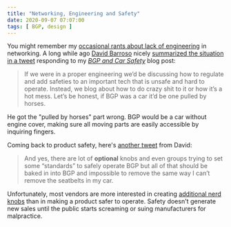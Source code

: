 ```yaml
---
title: "Networking, Engineering and Safety"
date: 2020-09-07 07:07:00
tags: [ BGP, design ]
---
```

You might remember my [occasional rants about lack of engineering](https://blog.ipspace.net/2018/12/bifurcation-of-knowledge.html) in networking. A long while ago [David Barroso](https://www.ipspace.net/Author:David_Barroso) nicely [summarized the situation in a tweet](https://twitter.com/dbarrosop/status/1204306828500312064) responding to my _[BGP and Car Safety](https://blog.ipspace.net/2019/12/bgp-and-car-safety.html)_ blog post:

> If we were in a proper engineering we’d be discussing how to regulate and add safeties to an important tech that is unsafe and hard to operate. Instead, we blog about how to do crazy shit to it or how it’s a hot mess. Let’s be honest, if BGP was a car it’d be one pulled by horses.
<!--more-->
He got the "pulled by horses" part wrong. BGP would be a car without engine cover, making sure all moving parts are easily accessible by inquiring fingers.

Coming back to product safety, here's [another tweet](https://twitter.com/dbarrosop/status/1204307534296821762) from David:

> And yes, there are lot of **optional** knobs and even groups trying to set some “standards” to safely operate BGP but all of that should be baked in into BGP and impossible to remove the same way I can’t remove the seatbelts in my car.

Unfortunately, most vendors are more interested in creating [additional nerd knobs](https://blog.ipspace.net/2015/08/musing-on-nerd-knobs.html) than in making a product safer to operate. Safety doesn't generate new sales until the public starts screaming or suing manufacturers for malpractice.
